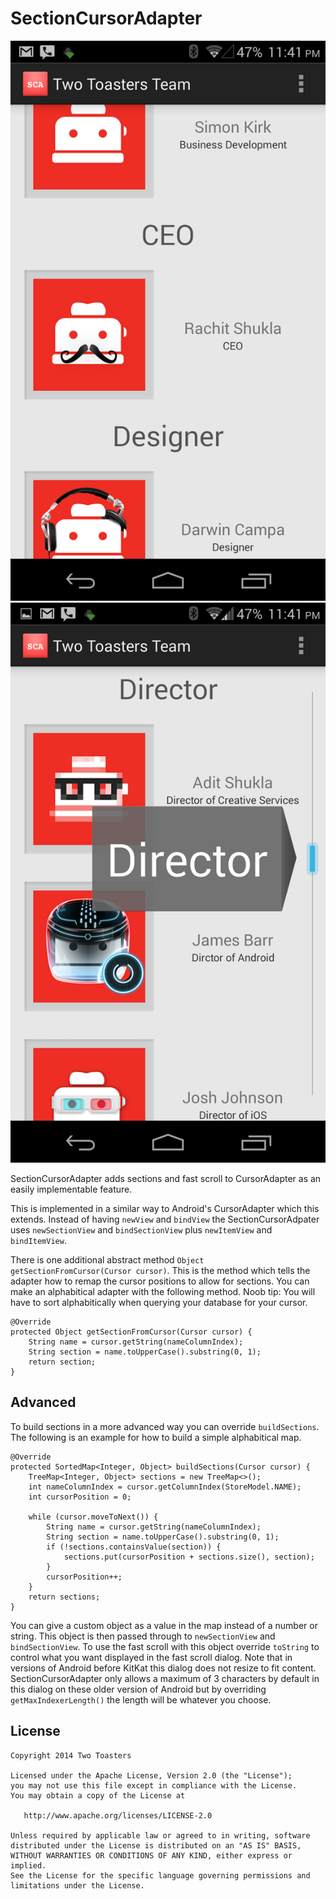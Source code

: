 # SectionCursorAdapter

![sections](screenshots/sections.png) ![dialog](screenshots/dialog.png)

SectionCursorAdapter adds sections and fast scroll to CursorAdapter as an easily implementable feature. 

This is implemented in a similar way to Android's CursorAdapter which this extends. Instead of having `newView` and `bindView` the SectionCursorAdpater uses `newSectionView` and `bindSectionView` plus `newItemView` and `bindItemView`. 

There is one additional abstract method `Object getSectionFromCursor(Cursor cursor)`. This is the method which tells the adapter how to remap the cursor positions to allow for sections. You can make an alphabitical adapter with the following method. Noob tip: You will have to sort alphabitically when querying your database for your cursor.

    @Override
    protected Object getSectionFromCursor(Cursor cursor) {
        String name = cursor.getString(nameColumnIndex);
        String section = name.toUpperCase().substring(0, 1);
        return section;
    }

## Advanced
To build sections in a more advanced way you can override `buildSections`. The following is an example for how to build a simple alphabitical map.

    @Override
    protected SortedMap<Integer, Object> buildSections(Cursor cursor) {
        TreeMap<Integer, Object> sections = new TreeMap<>();
        int nameColumnIndex = cursor.getColumnIndex(StoreModel.NAME);
        int cursorPosition = 0;
        
        while (cursor.moveToNext()) {
            String name = cursor.getString(nameColumnIndex);
            String section = name.toUpperCase().substring(0, 1);
            if (!sections.containsValue(section)) {
                sections.put(cursorPosition + sections.size(), section);
            }
            cursorPosition++;
        }
        return sections;
    }

You can give a custom object as a value in the map instead of a number or string. This object is then passed through to `newSectionView` and `bindSectionView`. To use the fast scroll with this object override `toString` to control what you want displayed in the fast scroll dialog. Note that in versions of Android before KitKat this dialog does not resize to fit content. SectionCursorAdapter only allows a maximum of 3 characters by default in this dialog on these older version of Android but by overriding `getMaxIndexerLength()` the length will be whatever you choose.

## License

    Copyright 2014 Two Toasters
    
    Licensed under the Apache License, Version 2.0 (the "License");
    you may not use this file except in compliance with the License.
    You may obtain a copy of the License at
    
       http://www.apache.org/licenses/LICENSE-2.0
       
    Unless required by applicable law or agreed to in writing, software
    distributed under the License is distributed on an "AS IS" BASIS,
    WITHOUT WARRANTIES OR CONDITIONS OF ANY KIND, either express or implied.
    See the License for the specific language governing permissions and
    limitations under the License.